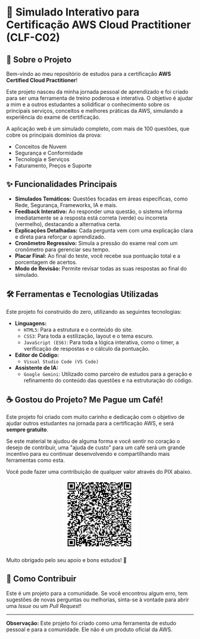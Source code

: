 # 🚀 Simulado Interativo para Certificação AWS Cloud Practitioner (CLF-C02)

## 🎯 Sobre o Projeto

Bem-vindo ao meu repositório de estudos para a certificação **AWS Certified Cloud Practitioner**!

Este projeto nasceu da minha jornada pessoal de aprendizado e foi criado para ser uma ferramenta de treino poderosa e interativa. O objetivo é ajudar a mim e a outros estudantes a solidificar o conhecimento sobre os principais serviços, conceitos e melhores práticas da AWS, simulando a experiência do exame de certificação.

A aplicação web é um simulado completo, com mais de 100 questões, que cobre os principais domínios da prova:
* Conceitos de Nuvem
* Segurança e Conformidade
* Tecnologia e Serviços
* Faturamento, Preços e Suporte

## ✨ Funcionalidades Principais

* **Simulados Temáticos:** Questões focadas em áreas específicas, como Rede, Segurança, Frameworks, IA e mais.
* **Feedback Interativo:** Ao responder uma questão, o sistema informa imediatamente se a resposta está correta (verde) ou incorreta (vermelho), destacando a alternativa certa.
* **Explicações Detalhadas:** Cada pergunta vem com uma explicação clara e direta para reforçar o aprendizado.
* **Cronômetro Regressivo:** Simula a pressão do exame real com um cronômetro para gerenciar seu tempo.
* **Placar Final:** Ao final do teste, você recebe sua pontuação total e a porcentagem de acertos.
* **Modo de Revisão:** Permite revisar todas as suas respostas ao final do simulado.

## 🛠️ Ferramentas e Tecnologias Utilizadas

Este projeto foi construído do zero, utilizando as seguintes tecnologias:

* **Linguagens:**
    * `HTML5`: Para a estrutura e o conteúdo do site.
    * `CSS3`: Para toda a estilização, layout e o tema escuro.
    * `JavaScript (ES6)`: Para toda a lógica interativa, como o timer, a verificação de respostas e o cálculo da pontuação.
* **Editor de Código:**
    * `Visual Studio Code (VS Code)`
* **Assistente de IA:**
    * `Google Gemini`: Utilizado como parceiro de estudos para a geração e refinamento do conteúdo das questões e na estruturação do código.

## ☕ Gostou do Projeto? Me Pague um Café!

Este projeto foi criado com muito carinho e dedicação com o objetivo de ajudar outros estudantes na jornada para a certificação AWS, e será **sempre gratuito**.

Se este material te ajudou de alguma forma e você sentir no coração o desejo de contribuir, uma "ajuda de custo" para um café será um grande incentivo para eu continuar desenvolvendo e compartilhando mais ferramentas como esta.

Você pode fazer uma contribuição de qualquer valor através do PIX abaixo.

<p align="center">
  <img src="QR-Code.jpg" alt="QR Code PIX" width="200"/>
</p>

Muito obrigado pelo seu apoio e bons estudos! 🚀

## 🌟 Como Contribuir

Este é um projeto para a comunidade. Se você encontrou algum erro, tem sugestões de novas perguntas ou melhorias, sinta-se à vontade para abrir uma *Issue* ou um *Pull Request*!

---
**Observação:** Este projeto foi criado como uma ferramenta de estudo pessoal e para a comunidade. Ele não é um produto oficial da AWS.

